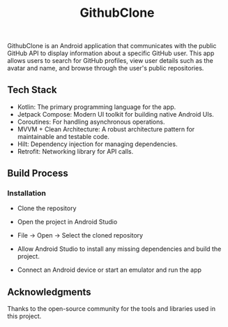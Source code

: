 <h1 align="center"> GithubClone </h1> <br>

<p>
 GithubClone is an Android application that communicates with the public GitHub API to display information about a specific GitHub user. This app allows users to search for GitHub profiles, view user details such as the avatar and name, and browse through the user's public repositories.
</p>

## Tech Stack

* Kotlin: The primary programming language for the app.
* Jetpack Compose: Modern UI toolkit for building native Android UIs.
* Coroutines: For handling asynchronous operations.
* MVVM + Clean Architecture: A robust architecture pattern for maintainable and testable code.
* Hilt: Dependency injection for managing dependencies.
* Retrofit: Networking library for API calls.

## Build Process
### Installation

* Clone the repository

* Open the project in Android Studio

* File -> Open -> Select the cloned repository

* Allow Android Studio to install any missing dependencies and build the project.

* Connect an Android device or start an emulator and run the app

## Acknowledgments

Thanks to the open-source community for the tools and libraries used in this project.
